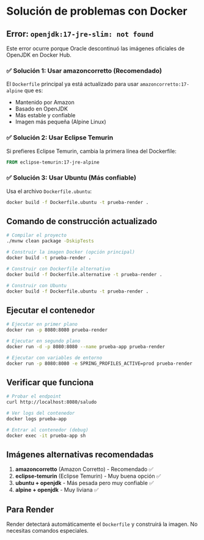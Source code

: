 # Solución de problemas con Docker

## Error: `openjdk:17-jre-slim: not found`

Este error ocurre porque Oracle descontinuó las imágenes oficiales de OpenJDK en Docker Hub.

### ✅ Solución 1: Usar amazoncorretto (Recomendado)

El `Dockerfile` principal ya está actualizado para usar `amazoncorretto:17-alpine` que es:
- Mantenido por Amazon
- Basado en OpenJDK
- Más estable y confiable
- Imagen más pequeña (Alpine Linux)

### ✅ Solución 2: Usar Eclipse Temurin

Si prefieres Eclipse Temurin, cambia la primera línea del Dockerfile:

```dockerfile
FROM eclipse-temurin:17-jre-alpine
```

### ✅ Solución 3: Usar Ubuntu (Más confiable)

Usa el archivo `Dockerfile.ubuntu`:

```bash
docker build -f Dockerfile.ubuntu -t prueba-render .
```

## Comando de construcción actualizado

```bash
# Compilar el proyecto
./mvnw clean package -DskipTests

# Construir la imagen Docker (opción principal)
docker build -t prueba-render .

# Construir con Dockerfile alternativo
docker build -f Dockerfile.alternative -t prueba-render .

# Construir con Ubuntu
docker build -f Dockerfile.ubuntu -t prueba-render .
```

## Ejecutar el contenedor

```bash
# Ejecutar en primer plano
docker run -p 8080:8080 prueba-render

# Ejecutar en segundo plano
docker run -d -p 8080:8080 --name prueba-app prueba-render

# Ejecutar con variables de entorno
docker run -p 8080:8080 -e SPRING_PROFILES_ACTIVE=prod prueba-render
```

## Verificar que funciona

```bash
# Probar el endpoint
curl http://localhost:8080/saludo

# Ver logs del contenedor
docker logs prueba-app

# Entrar al contenedor (debug)
docker exec -it prueba-app sh
```

## Imágenes alternativas recomendadas

1. **amazoncorretto** (Amazon Corretto) - Recomendado ✅
2. **eclipse-temurin** (Eclipse Temurin) - Muy buena opción ✅
3. **ubuntu + openjdk** - Más pesada pero muy confiable ✅
4. **alpine + openjdk** - Muy liviana ✅

## Para Render

Render detectará automáticamente el `Dockerfile` y construirá la imagen. No necesitas comandos especiales.
